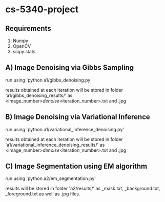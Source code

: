 # cs-5340-project

## Requirements
1) Numpy
2) OpenCV
3) scipy.stats

## A) Image Denoising via Gibbs Sampling
run using 'python a1/gibbs_denoising.py'

results obtained at each iteration will be stored in folder 'a1/gibbs_denoising_results/' as <image_number>_denoise_<iteration_number>.txt and .jpg

## B) Image Denoising via Variational Inference
run using 'python a1/variational_inference_denoising.py'

results obtained at each iteration will be stored in folder 'a1/variational_inference_denoising_results/' as <image_number>_denoise_<iteration_number>.txt and .jpg

## C) Image Segmentation using EM algorithm
run using 'python a2/em_segmentation.py' 

results will be stored in folder 'a2/results/' as <animal>_mask.txt, <animal>_background.txt, <animal>_foreground.txt as well as .jpg files. 


